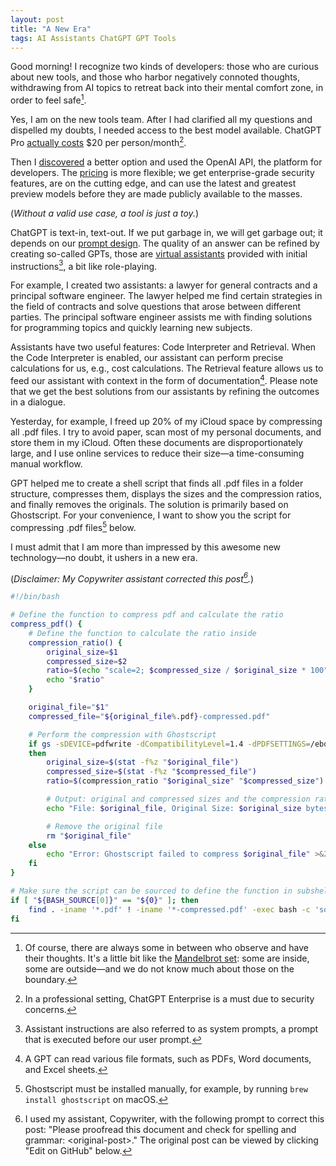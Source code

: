 ```yaml
---
layout: post
title: "A New Era"
tags: AI Assistants ChatGPT GPT Tools
---
```


Good morning! I recognize two kinds of developers: those who are curious about new tools, and those who harbor negatively connoted thoughts, withdrawing from AI topics to retreat back into their mental comfort zone, in order to feel safe[^1].

Yes, I am on the new tools team. After I had clarified all my questions and dispelled my doubts, I needed access to the best model available. ChatGPT Pro [actually costs][chatgpt-pricing] $20 per person/month[^2].

Then I [discovered][pay-as-you-go] a better option and used the OpenAI API, the platform for developers. The [pricing][openai-pricing] is more flexible; we get enterprise-grade security features, are on the cutting edge, and can use the latest and greatest preview models before they are made publicly available to the masses.

(_Without a valid use case, a tool is just a toy._)

ChatGPT is text-in, text-out. If we put garbage in, we will get garbage out; it depends on our [prompt design][prompting]. The quality of an answer can be refined by creating so-called GPTs, those are [virtual assistants][assistants] provided with initial instructions[^3], a bit like role-playing.

For example, I created two assistants: a lawyer for general contracts and a principal software engineer. The lawyer helped me find certain strategies in the field of contracts and solve questions that arose between different parties. The principal software engineer assists me with finding solutions for programming topics and quickly learning new subjects.

Assistants have two useful features: Code Interpreter and Retrieval. When the Code Interpreter is enabled, our assistant can perform precise calculations for us, e.g., cost calculations. The Retrieval feature allows us to feed our assistant with context in the form of documentation[^4]. Please note that we get the best solutions from our assistants by refining the outcomes in a dialogue.

Yesterday, for example, I freed up 20% of my iCloud space by compressing all .pdf files. I try to avoid paper, scan most of my personal documents, and store them in my iCloud. Often these documents are disproportionately large, and I use online services to reduce their size&mdash;a time-consuming manual workflow.

GPT helped me to create a shell script that finds all .pdf files in a folder structure, compresses them, displays the sizes and the compression ratios, and finally removes the originals. The solution is primarily based on Ghostscript. For your convenience, I want to show you the script for compressing .pdf files[^5] below.

I must admit that I am more than impressed by this awesome new technology&mdash;no doubt, it ushers in a new era.

(_Disclaimer: My Copywriter assistant corrected this post[^6]._)

```bash
#!/bin/bash

# Define the function to compress pdf and calculate the ratio
compress_pdf() {
    # Define the function to calculate the ratio inside
    compression_ratio() {
        original_size=$1
        compressed_size=$2
        ratio=$(echo "scale=2; $compressed_size / $original_size * 100" | bc)
        echo "$ratio"
    }

    original_file="$1"
    compressed_file="${original_file%.pdf}-compressed.pdf"

    # Perform the compression with Ghostscript
    if gs -sDEVICE=pdfwrite -dCompatibilityLevel=1.4 -dPDFSETTINGS=/ebook -dNOPAUSE -dQUIET -dBATCH -sOutputFile="$compressed_file" "$original_file";
    then
        original_size=$(stat -f%z "$original_file")
        compressed_size=$(stat -f%z "$compressed_file")
        ratio=$(compression_ratio "$original_size" "$compressed_size")

        # Output: original and compressed sizes and the compression ratio
        echo "File: $original_file, Original Size: $original_size bytes, Compressed Size: $compressed_size bytes, Compression Ratio: $ratio%"

        # Remove the original file
        rm "$original_file"
    else
        echo "Error: Ghostscript failed to compress $original_file" >&2
    fi
}

# Make sure the script can be sourced to define the function in subshells
if [ "${BASH_SOURCE[0]}" == "${0}" ]; then
    find . -iname '*.pdf' ! -iname '*-compressed.pdf' -exec bash -c 'source "${0}" && compress_pdf "$@"' "${BASH_SOURCE[0]}" {} \;
fi
```

[^1]: Of course, there are always some in between who observe and have their thoughts. It's a little bit like the [Mandelbrot set][mandelbrot]: some are inside, some are outside&mdash;and we do not know much about those on the boundary.
[^2]: In a professional setting, ChatGPT Enterprise is a must due to security concerns.
[^3]: Assistant instructions are also referred to as system prompts, a prompt that is executed before our user prompt.
[^4]: A GPT can read various file formats, such as PDFs, Word documents, and Excel sheets.
[^5]: Ghostscript must be installed manually, for example, by running `brew install ghostscript` on macOS.
[^6]: I used my assistant, Copywriter, with the following prompt to correct this post: "Please proofread this document and check for spelling and grammar: &lt;original-post&gt;." The original post can be viewed by clicking "Edit on GitHub" below.

[assistants]: https://platform.openai.com/docs/assistants/overview
[chatgpt-pricing]: https://openai.com/enterprise
[mandelbrot]: https://en.wikipedia.org/wiki/Mandelbrot_set#%252Fmedia%252FFile%253AMandelbrot_sequence_new.gif
[openai-pricing]: https://openai.com/pricing
[pay-as-you-go]: https://x.com/danieldietrich/status/1730310407636586651
[prompting]: https://platform.openai.com/docs/guides/prompt-engineering

<!-- ORIGINAL POST:

Good morning! I recognize two kind of developers, those who are curious about the new tools and those who have negatively connotated thoughts and draw themselves out of AI topics, back into their mental comfort zone, in order to feel safe[^1].

Yes, I am team _new tools_. After I had clarified all my questions and cleared my doubts out of the way, I needed access to the best model available. ChatGPT Pro [actually costs][chatgpt-pricing] $20 per person/month[^2].

Then I [found][pay-as-you-go] a better option and used OpenAI API, the platform for developers. The [pricing][openai-pricing] is more flexible, we get enterprise grade security features, are on the bleeding edge and can use the latest and greatest preview models before they are made publicly available to the masses.

(_Without a valid use case, a tool is just a toy._)

ChatGPT is text-in-text-out. If we put shit in, we will get shit out, it depends on our [prompting][prompting]. The quality of an answer can be refined by creating so-called GPTs, those are [assistants][assistants] with initial instructions[^3], a little bit like role playing.

For example I created two assistants, a lawyer for general contracts and a principle software engineer. The lawyer helped me finding certain strategies in the field of contracts and solving questions that arised between different parties. The priciple software engineer assists me when it comes to finding solutions for programming topics and for quickly learning new topics.

Assistants have two useful options, Code Interpreter and Retrieval. When Code Interpreter is enabled, our assistant can perform exact calculations for us, e.g. cost calculations. The Retrieval option allows us to feed our assistant with context in form of documentation[^4]. Please note that we get the best solutions from our assistants by refining the outcome in a chat.

Yesterday for example I freed 20% of my iCloud space by compressing all .pdf files. I try to avoid paper, scan most of my personal documents and store them in my iCloud. Often these documents are disproportionately big and I use online services to shrink their size&mdash;a time consuming manual workflow.

GPT assisted me to create a shell script that finds all .pdf files in a folder structure, compresses them, shows the sizes and the compressions ratio and finally removes the originals. The solution is mainly based on Ghostscript. For convenience reasons I want to show you the script for compressing .pdf files[^5] below.

I must admit that I am more than impressed by this awesome new technology&mdash;no doubt, it ushers in a new era.

CODE OMITTED

[^1]: Of course there are always some in-between, who observe and have their thoughts. A little bit like the [Mandelbrot set][mandelbrot], some are inside and some are outside&mdash;and we do not known much about those on the boundary.
[^2]: In a professional settings ChatGPT Enterprise is a must because of security.
[^3]: Assistant instructions are also called _system prompt_, a prompt that is executed before our _user prompt_.
[^4]: A GPT can read various file formats, like PDFs, Word documents and Excel Sheets.
[^5]: Ghostscript must be installed manually, e.g. by running `brew install ghostscript` on macOS.
[^6]: I used my assistant Copywriter with the following prompt to correct this post: "Please proof-read this document and check spelling and grammar: &lt;original-post&gt;". The original post can be viewed by clicking "Edit on GitHub" below.

-->
